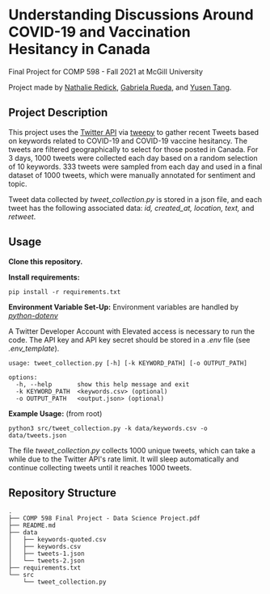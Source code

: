 # Understanding Discussions Around COVID-19 and Vaccination Hesitancy in Canada
Final Project for COMP 598 - Fall 2021 at McGill University

Project made by [Nathalie Redick](https://github.com/nredick), [Gabriela Rueda](https://github.com/gabrueda), and [Yusen Tang](https://github.com/).

## Project Description

This project uses the [Twitter API](https://developer.twitter.com/en/docs/twitter-api) via [tweepy](https://www.tweepy.org) to gather recent Tweets based on keywords related to COVID-19 and COVID-19 vaccine hesitancy. The tweets are filtered geographically to select for those posted in Canada. For 3 days, 1000 tweets were collected each day based on a random selection of 10 keywords. 333 tweets were sampled from each day and used in a final dataset of 1000 tweets, which were manually annotated for sentiment and topic. 

Tweet data collected by _tweet_collection.py_ is stored in a json file, and each tweet has the following associated data: _id, created_at, location, text,_ and _retweet_. 

## Usage 

**Clone this repository.**

**Install requirements:** 

```
pip install -r requirements.txt
```

**Environment Variable Set-Up:** 
Environment variables are handled by _[python-dotenv](https://pypi.org/project/python-dotenv/)_

A Twitter Developer Account with Elevated access is necessary to run the code. The API key and API key secret should be stored in a _.env_ file (see _.env_template_).

```
usage: tweet_collection.py [-h] [-k KEYWORD_PATH] [-o OUTPUT_PATH]

options:
  -h, --help       show this help message and exit
  -k KEYWORD_PATH  <keywords.csv> (optional)
  -o OUTPUT_PATH   <output.json> (optional)
```

**Example Usage:** (from root)

```
python3 src/tweet_collection.py -k data/keywords.csv -o data/tweets.json
```

The file _tweet_collection.py_ collects 1000 unique tweets, which can take a while due to the Twitter API's rate limit. It will sleep automatically and continue collecting tweets until it reaches 1000 tweets.

## Repository Structure

```
.
├── COMP 598 Final Project - Data Science Project.pdf
├── README.md
├── data
│   ├── keywords-quoted.csv
│   ├── keywords.csv
│   ├── tweets-1.json
│   └── tweets-2.json
├── requirements.txt
└── src
    └── tweet_collection.py
```